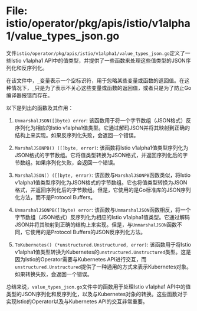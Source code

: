 # File: istio/operator/pkg/apis/istio/v1alpha1/value_types_json.go

文件`istio/operator/pkg/apis/istio/v1alpha1/value_types_json.go`定义了一些Istio v1alpha1 API中的值类型，并提供了一些函数来处理这些值类型的JSON序列化和反序列化。

在该文件中，`_`变量表示一个空标识符，用于忽略某些变量或函数的返回值。在这种情况下，`_`只是为了表示不关心这些变量或函数的返回值，或者只是为了防止Go编译器报错而存在。

以下是列出的函数及其作用：

1. `UnmarshalJSON([]byte) error`: 该函数用于将一个字节数组（JSON格式）反序列化为相应的Istio v1alpha1值类型。它通过解码JSON并将其映射到正确的结构上来实现。如果反序列化失败，会返回一个错误。

2. `MarshalJSONPB() ([]byte, error)`: 该函数将Istio v1alpha1值类型序列化为JSON格式的字节数组。它将值类型转换为JSON格式，并返回序列化后的字节数组。如果序列化失败，会返回一个错误。

3. `MarshalJSON() ([]byte, error)`: 该函数与`MarshalJSONPB`函数类似，将Istio v1alpha1值类型序列化为JSON格式的字节数组。它也将值类型转换为JSON格式，并返回序列化后的字节数组。但是，它使用的是Go标准库的JSON序列化方法，而不是Protocol Buffers。

4. `UnmarshalJSONPB([]byte) error`: 该函数与`UnmarshalJSON`函数相反，将一个字节数组（JSON格式）反序列化为相应的Istio v1alpha1值类型。它通过解码JSON并将其映射到正确的结构上来实现。但是，与`UnmarshalJSON`函数不同，它使用的是Protocol Buffers的JSON反序列化方法。

5. `ToKubernetes() (*unstructured.Unstructured, error)`: 该函数用于将Istio v1alpha1值类型转换为Kubernetes的`unstructured.Unstructured`类型。这是因为Istio的Operator需要与Kubernetes API进行交互，而`unstructured.Unstructured`提供了一种通用的方式来表示Kubernetes对象。如果转换失败，会返回一个错误。

总结来说，`value_types_json.go`文件中的函数用于处理Istio v1alpha1 API中的值类型的JSON序列化和反序列化，以及与Kubernetes对象的转换。这些函数对于实现Istio的Operator以及与Kubernetes API的交互非常重要。

